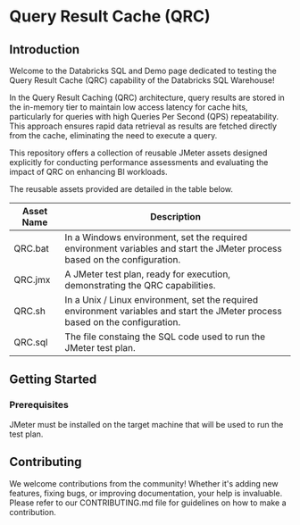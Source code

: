 # Query Result Cache (QRC)

## Introduction
Welcome to the Databricks SQL and Demo page dedicated to testing the  Query Result Cache (QRC) capability of the Databricks SQL Warehouse! 

In the Query Result Caching (QRC) architecture, query results are stored in the in-memory tier to maintain low access latency for cache hits, particularly for queries with high Queries Per Second (QPS) repeatability. This approach ensures rapid data retrieval as results are fetched directly from the cache, eliminating the need to execute a query.

This repository offers a collection of reusable JMeter assets designed explicitly for conducting performance assessments and evaluating the impact of QRC on enhancing BI workloads.

The reusable assets provided are detailed in the table below.

Asset Name | Description
--- | --- |
QRC.bat | In a Windows environment, set the required environment variables and start the JMeter process based on the configuration.
QRC.jmx | A JMeter test plan, ready for execution, demonstrating the QRC capabilities.
QRC.sh | In a Unix / Linux environment, set the required environment variables and start the JMeter process based on the configuration.
QRC.sql | The file constaing the SQL code used to run the JMeter test plan.


## Getting Started
### Prerequisites
JMeter must be installed on the target machine that will be used to run the test plan.

## Contributing
We welcome contributions from the community! Whether it's adding new features, fixing bugs, or improving documentation, your help is invaluable. Please refer to our CONTRIBUTING.md file for guidelines on how to make a contribution.

